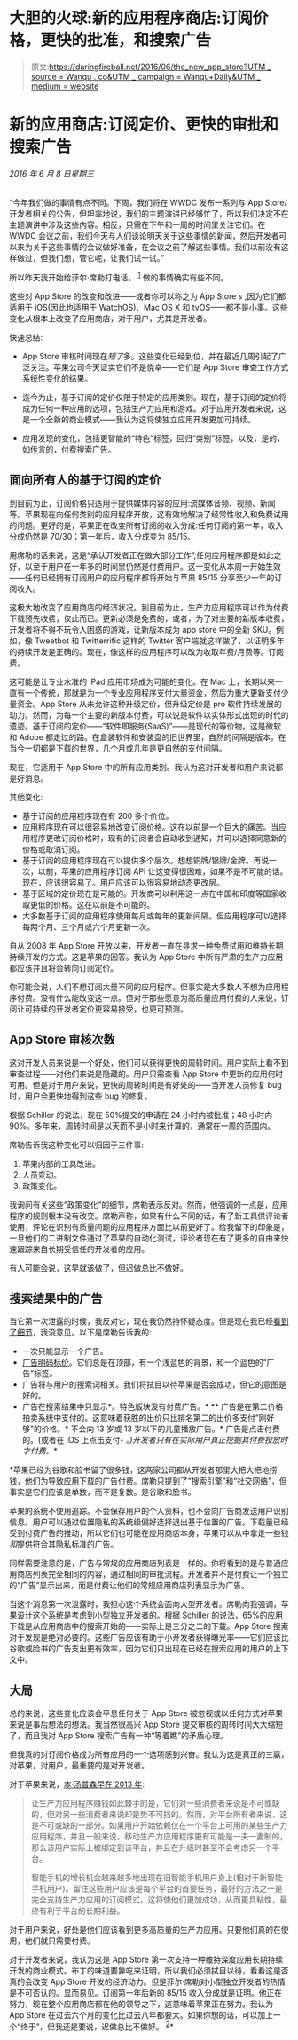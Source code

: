 # 大胆的火球:新的应用程序商店:订阅价格，更快的批准，和搜索广告

> 原文:[https://daringfireball.net/2016/06/the_new_app_store?UTM _ source = Wanqu . co&UTM _ campaign = Wanqu+Daily&UTM _ medium = website](https://daringfireball.net/2016/06/the_new_app_store?utm_source=wanqu.co&utm_campaign=Wanqu+Daily&utm_medium=website)

# 新的应用商店:订阅定价、更快的审批和搜索广告

###### 2016 年 6 月 8 日星期三

“今年我们做的事情有点不同。下周，我们将在 WWDC 发布一系列与 App Store/开发者相关的公告，但坦率地说，我们的主题演讲已经够忙了，所以我们决定不在主题演讲中涉及这些内容。相反，只需在下午和一周的时间里关注它们。在 WWDC 会议之前，我们今天与人们谈论明天关于这些事情的新闻，然后开发者可以来为关于这些事情的会议做好准备，在会议之前了解这些事情。我们以前没有这样做过，但我们想，管它呢，让我们试一试。”

所以昨天我开始给菲尔·席勒打电话。 <sup id="fnr1-2016-06-08">[1](#fn1-2016-06-08)</sup> 做的事情确实有些不同。

这些对 App Store 的改变和改进——或者你可以称之为 App Store *s* ,因为它们都适用于 iOS(因此也适用于 WatchOS)、Mac OS X 和 tvOS——都不是小事。这些变化从根本上改变了应用商店，对于用户，尤其是开发者。

快速总结:

*   App Store 审核时间现在*短了*多。这些变化已经到位，并在最近几周引起了广泛关注。苹果公司今天证实它们不是侥幸——它们是 App Store 审查工作方式系统性变化的结果。

*   迄今为止，基于订阅的定价仅限于特定的应用类别。现在，基于订阅的定价将成为任何一种应用的选项，包括生产力应用和游戏。对于应用开发者来说，这是一个全新的商业模式——我认为这将使独立应用开发更加可持续。

*   应用发现的变化，包括更智能的“特色”标签，回归“类别”标签，以及，是的，[如传言的](https://daringfireball.net/linked/2016/04/14/bloomberg-app-store-search)，付费搜索广告。

## 面向所有人的基于订阅的定价

到目前为止，订阅价格只适用于提供媒体内容的应用:流媒体音频、视频、新闻等。苹果现在向任何类别的应用程序开放，这有效地解决了经常性收入和免费试用的问题。更好的是，苹果正在改变所有订阅的收入分成:任何订阅的第一年，收入分成仍然是 70/30；第一年后，收入分成变为 85/15。

用席勒的话来说，这是“承认开发者正在做大部分工作”,任何应用程序都是如此之好，以至于用户在一年多的时间里仍然是付费用户。这一变化从本周一开始生效——任何已经拥有订阅用户的应用程序都将开始与苹果 85/15 分享至少一年的订阅收入。

这极大地改变了应用商店的经济状况。到目前为止，生产力应用程序可以作为付费下载预先收费，仅此而已。更新必须是免费的，或者，为了对主要的新版本收费，开发者将不得不玩令人困惑的游戏，让新版本成为 app store 中的全新 SKU。例如，像 Tweetbot 和 Twitterrific 这样的 Twitter 客户端就这样做了，以证明多年的持续开发是正确的。现在，像这样的应用程序可以改为收取年费/月费等。订阅费。

这可能是让专业水准的 iPad 应用市场成为可能的变化。在 Mac 上，长期以来一直有一个传统，那就是为一个专业应用程序支付大量资金，然后为重大更新支付少量资金。App Store 从未允许这种升级定价，但升级定价是 pro 软件持续发展的动力。然而，为每一个主要的新版本付费，可以说是软件以实体形式出现的时代的遗迹。基于订阅的定价——“软件即服务(SaaS)”——是现代的等价物。这是微软和 Adobe 都走过的路。在盒装软件和安装盘的旧世界里，自然的间隔是版本。在当今一切都是下载的世界，几个月或几年是更自然的支付间隔。

现在，它适用于 App Store 中的所有应用类别。我认为这对开发者和用户来说都是好消息。

其他变化:

*   基于订阅的应用程序现在有 200 多个价位。
*   应用程序现在可以很容易地改变订阅价格。这在以前是一个巨大的痛苦。当应用程序更改订阅价格时，现有的订阅者会自动收到通知，并可以选择同意新的价格或取消订阅。
*   基于订阅的应用程序现在可以提供多个层次。想想铜牌/银牌/金牌。再说一次，以前，苹果的应用程序订阅 API 让这变得很困难，如果不是不可能的话。现在，应该很容易了。用户应该可以很容易地动态更改层。
*   基于区域的定价现在是可能的。开发商可以利用这一点在中国和印度等国家收取更低的价格。这在以前是不可能的。
*   大多数基于订阅的应用程序使用每月或每年的更新间隔。但应用程序可以选择每两个月、三个月或六个月更新一次。

自从 2008 年 App Store 开放以来，开发者一直在寻求一种免费试用和维持长期持续开发的方式。这是苹果的回答。我认为 App Store 中所有严肃的生产力应用都应该并且将会转向订阅定价。

你可能会说，人们不想订阅大量不同的应用程序。但事实是大多数人不想为应用程序付费。没有什么能改变这一点。但对于那些愿意为高质量应用付费的人来说，订阅让可持续的开发者定价更容易接受，也更可预测。

## App Store 审核次数

这对开发人员来说是一个好处，他们可以获得更快的周转时间。用户实际上看不到审查过程——对他们来说是隐藏的。用户只需查看 App Store 中更新的应用何时可用。但是对于用户来说，更快的周转时间是有好处的——当开发人员修复 bug 时，用户会更快地得到这些 bug 的修复。

根据 Schiller 的说法，现在 50%提交的申请在 24 小时内被批准；48 小时内 90%。多年来，周转时间是以天而不是小时来计算的，通常在一周的范围内。

席勒告诉我这种变化可以归因于三件事:

1.  苹果内部的工具改进。
2.  人员变动。
3.  政策变化。

我询问有关这些“政策变化”的细节，席勒表示反对。然而，他强调的一点是，应用程序的规则根本没有改变。席勒声称，如果有什么不同的话，有了新工具供评论者使用，评论在识别有质量问题的应用程序方面比以前更好了。给我留下的印象是，一旦他们的二进制文件通过了苹果的自动化测试，评论者现在有了更多的自由来快速跟踪来自长期受信任的开发者的应用。

有人可能会说，这早就该做了，但迟做总比不做好。

## 搜索结果中的广告

当它第一次泄露的时候，我反对它，现在我仍然持怀疑态度。但是现在我已经[看到了细节](https://developer.apple.com/app-store/search-ads/)，我没意见。以下是席勒告诉我的:

*   一次只能显示一个广告。
*   [广告明码标价](https://daringfireball.net/misc/2016/06/app-store-ad-example.jpeg)。它们总是在顶部，有一个浅蓝色的背景，和一个蓝色的“广告”标签。
*   广告将与用户的搜索词相关。我们将拭目以待苹果是否会成功，但它的意图是好的。
*   广告在搜索结果中只显示*。特色版块没有付费广告。*
**   广告是在第二价格拍卖系统中支付的。这意味着获胜的出价只比排名第二的出价多支付“刚好够”的价格。*   不会向 13 岁或 13 岁以下的儿童播放广告。*   广告是点击付费的。(或者在 iOS 上点击支付- *。)开发者只有在实际用户真正挖掘其付费投放时才付费。**

 *苹果已经为谷歌和脸书留了很多钱，这两家公司都从开发者那里大把大把地捞钱，他们为导致应用下载的广告付费。席勒只提到了“搜索引擎”和“社交网络”，但事实是它们应该是单数，而不是复数。是谷歌和脸书。

苹果的系统不使用追踪。不会保存用户的个人资料，也不会向广告商发送用户识别信息。用户可以通过位置隐私的系统级偏好选择退出基于位置的广告。下载量已经受到付费广告的推动，所以它们也可能在应用商店本身，苹果可以从中拿走一些钱*和*提供符合其隐私标准的广告。

同样需要注意的是，广告与常规的应用商店列表是一样的。你将看到的是与普通应用商店列表完全相同的内容，通过相同的审批流程。开发者并不是付费让一个独立的“广告”显示出来，而是付费让他们的常规应用商店列表显示为广告。

当这个消息第一次泄露时，我担心这个系统会面向大型开发者。席勒向我强调，苹果设计这个系统是考虑到小型独立开发者的。根据 Schiller 的说法，65%的应用下载是从应用商店中的搜索开始的——实际上是三分之二的下载。App Store 搜索对于发现是绝对必要的。这些广告应该有助于小开发者获得曝光率——它们应该比谷歌或脸书的广告支出更有效率，因为它们只出现在已经在搜索应用的用户的上下文中。

## 大局

总的来说，这些变化应该会平息任何关于 App Store 被忽视或以任何方式对苹果来说是事后想法的想法。我当然很高兴 App Store 提交审核的周转时间大大缩短了，而且我对 App Store 搜索广告有一种“等着瞧”的矛盾心理。

但我真的对订阅价格成为所有应用的一个选项感到兴奋。我认为这是真正的三赢，对苹果，对用户，最重要的是对开发者。

对于苹果来说，[本·汤普森早在 2013 年](https://stratechery.com/2013/adobes-subscription-model-why-platform-owners-should-care/):

> 让生产力应用程序赚钱如此棘手的是，它们对一些消费者来说是不可或缺的，但对另一些消费者来说却是势不可挡的。然而，对平台所有者来说，这是不可或缺的一部分。如果用户开始依赖仅在一个平台上可用的某些生产力应用程序，并且一般来说，移动生产力应用程序更有可能是一夫一妻制的，那么该用户实际上被绑定到该平台，并且在升级时甚至不会考虑另一个平台。
> 
> 智能手机的增长机会越来越多地出现在旧智能手机用户身上(相对于新智能手机用户)。留住这些用户应该是每个平台的首要任务，最好的方法之一是完全支持生产力应用的订阅模式。这将使他们更加成功，从而更具粘性，最终有利于平台的长期利益。

对于用户来说，好处是他们应该看到更多高质量的生产力应用。只要他们真的在使用，他们就只需要付费。

对于开发者来说，我认为这是 App Store 第一次支持一种维持深度应用长期持续开发的商业模式。布丁的味道要靠吃来证明，所以我们必须拭目以待，看看这是否真的会改变 App Store 开发的经济动力。但是菲尔·席勒对小型独立开发者的热情是不可否认的。显而易见。订阅第一年后新的 85/15 收入分成就是证明。他正在努力，现在整个应用商店都在他的领导之下，这意味着苹果正在努力。我认为 App Store 在过去六个月的变化比过去八年都要大。如果你想的话，可以加上一个“终于”，但我还是要说，迟做总比不做好。 <sup id="fnr2-2016-06-08">[2](#fn2-2016-06-08)</sup>*